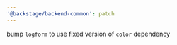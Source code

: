 ```yaml
---
'@backstage/backend-common': patch
---
```


bump `logform` to use fixed version of `color` dependency
